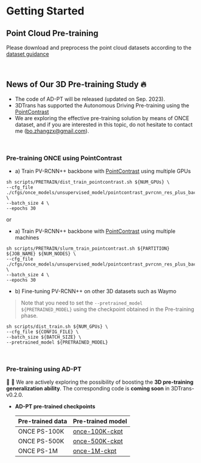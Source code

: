 
# Getting Started 
## Point Cloud Pre-training

Please download and preprocess the point cloud datasets according to the [dataset guidance](GETTING_STARTED.md)

&ensp;
## News of Our 3D Pre-training Study :fire:
- The code of AD-PT will be released (updated on Sep. 2023).
- 3DTrans has supported the Autonomous Driving Pre-training using the [PointContrast](https://arxiv.org/abs/2007.10985) 
- We are exploring the effective pre-training solution by means of ONCE dataset, and if you are interested in this topic, do not hesitate to contact me (bo.zhangzx@gmail.com).


&ensp;
### Pre-training ONCE using PointContrast 

* a) Train PV-RCNN++ backbone with [PointContrast](https://arxiv.org/abs/2007.10985) using multiple GPUs
```shell script
sh scripts/PRETRAIN/dist_train_pointcontrast.sh ${NUM_GPUs} \
--cfg_file ./cfgs/once_models/unsupervised_model/pointcontrast_pvrcnn_res_plus_backbone.yaml \
--batch_size 4 \
--epochs 30
```

or 

* a) Train PV-RCNN++ backbone with [PointContrast](https://arxiv.org/abs/2007.10985) using multiple machines
```shell script
sh scripts/PRETRAIN/slurm_train_pointcontrast.sh ${PARTITION} ${JOB_NAME} ${NUM_NODES} \
--cfg_file ./cfgs/once_models/unsupervised_model/pointcontrast_pvrcnn_res_plus_backbone.yaml \
--batch_size 4 \
--epochs 30
```

* b) Fine-tuning PV-RCNN++ on other 3D datasets such as Waymo
> Note that you need to set the `--pretrained_model ${PRETRAINED_MODEL}` using the checkpoint obtained in the Pre-training phase.
```shell script
sh scripts/dist_train.sh ${NUM_GPUs} \
--cfg_file ${CONFIG_FILE} \
--batch_size ${BATCH_SIZE} \
--pretrained_model ${PRETRAINED_MODEL} 
```

&ensp;
### Pre-training using AD-PT

 :muscle: :muscle: We are actively exploring the possibility of boosting the **3D pre-training generalization ability**. The corresponding code is **coming soon** in 3DTrans-v0.2.0.

- **AD-PT pre-trained checkpoints**
  <span id="once-ckpt">
  
  | Pre-trained data | Pre-trained model |
  | ---------------- | ----------------- |
  | ONCE PS-100K     | [once-100K-ckpt](https://drive.google.com/file/d/1MG7rZu19oFHi2fZs4xA_Ts1tMzPV8yEi/view?usp=sharing)|
  | ONCE PS-500K     | [once-500K-ckpt](https://drive.google.com/file/d/1PV2K0J6geK5BkDbG6-XiPvWOW60lN41S/view?usp=sharing) |
  | ONCE PS-1M       | [once-1M-ckpt](https://drive.google.com/file/d/13WD7sjXkZ0tYxIgM8DrMKvBOT9Q85YPf/view?usp=sharing) |